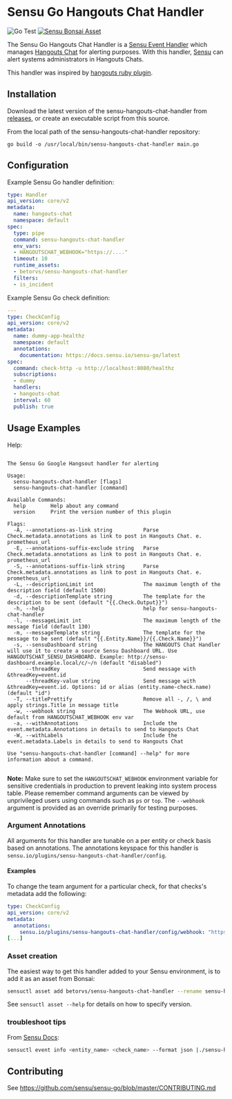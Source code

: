 # Sensu Go Hangouts Chat Handler
![Go Test](https://github.com/betorvs/sensu-hangouts-chat-handler/workflows/Go%20Test/badge.svg)
[![Sensu Bonsai Asset](https://img.shields.io/badge/Bonsai-Download%20Me-brightgreen.svg?colorB=89C967&logo=sensu)](https://bonsai.sensu.io/assets/betorvs/sensu-hangouts-chat-handler)

The Sensu Go Hangouts Chat Handler is a [Sensu Event Handler][3] which manages
[Hangouts Chat][2] for alerting purposes. With this handler,
[Sensu][1] can alert systems administrators in Hangouts Chats.

This handler was inspired by [hangouts ruby plugin][5].

## Installation

Download the latest version of the sensu-hangouts-chat-handler from [releases][4],
or create an executable script from this source.

From the local path of the sensu-hangouts-chat-handler repository:
```
go build -o /usr/local/bin/sensu-hangouts-chat-handler main.go
```

## Configuration

Example Sensu Go handler definition:

```yml
type: Handler
api_version: core/v2
metadata:
  name: hangouts-chat
  namespace: default
spec:
  type: pipe
  command: sensu-hangouts-chat-handler
  env_vars:
  - HANGOUTSCHAT_WEBHOOK="https://...."
  timeout: 10
  runtime_assets:
  - betorvs/sensu-hangouts-chat-handler
  filters:
  - is_incident
```

Example Sensu Go check definition:

```yml
---
type: CheckConfig
api_version: core/v2
metadata:
  name: dummy-app-healthz
  namespace: default
  annotations:
    documentation: https://docs.sensu.io/sensu-go/latest
spec:
  command: check-http -u http://localhost:8080/healthz
  subscriptions:
  - dummy
  handlers:
  - hangouts-chat
  interval: 60
  publish: true
```


## Usage Examples

Help:
```

The Sensu Go Google Hangsout handler for alerting

Usage:
  sensu-hangouts-chat-handler [flags]
  sensu-hangouts-chat-handler [command]

Available Commands:
  help        Help about any command
  version     Print the version number of this plugin

Flags:
  -A, --annotations-as-link string          Parse Check.metadata.annotations as link to post in Hangouts Chat. e. prometheus_url
  -E, --annotations-suffix-exclude string   Parse Check.metadata.annotations as link to post in Hangouts Chat. e. prometheus_url
  -S, --annotations-suffix-link string      Parse Check.metadata.annotations as link to post in Hangouts Chat. e. prometheus_url
  -L, --descriptionLimit int                The maximum length of the description field (default 1500)
  -d, --descriptionTemplate string          The template for the description to be sent (default "{{.Check.Output}}")
  -h, --help                                help for sensu-hangouts-chat-handler
  -l, --messageLimit int                    The maximum length of the message field (default 130)
  -m, --messageTemplate string              The template for the message to be sent (default "{{.Entity.Name}}/{{.Check.Name}}")
  -s, --sensuDashboard string               The HANGOUTS Chat Handler will use it to create a source Sensu Dashboard URL. Use HANGOUTSCHAT_SENSU_DASHBOARD. Example: http://sensu-dashboard.example.local/c/~/n (default "disabled")
      --threadKey                           Send message with &threadKey=event.id
      --threadKey-value string              Send message with &threadKey=event.id. Options: id or alias (entity.name-check.name) (default "id")
  -T, --titlePrettify                       Remove all -, /, \ and apply strings.Title in message title
  -w, --webhook string                      The Webhook URL, use default from HANGOUTSCHAT_WEBHOOK env var
  -a, --withAnnotations                     Include the event.metadata.Annotations in details to send to Hangouts Chat
  -W, --withLabels                          Include the event.metadata.Labels in details to send to Hangouts Chat

Use "sensu-hangouts-chat-handler [command] --help" for more information about a command.


```

**Note:** Make sure to set the `HANGOUTSCHAT_WEBHOOK` environment variable for sensitive credentials in production to prevent leaking into system process table. Please remember command arguments can be viewed by unprivileged users using commands such as `ps` or `top`. The `--webhook` argument is provided as an override primarily for testing purposes. 

### Argument Annotations

All arguments for this handler are tunable on a per entity or check basis based on annotations.  The
annotations keyspace for this handler is `sensu.io/plugins/sensu-hangouts-chat-handler/config`. 

#### Examples

To change the team argument for a particular check, for that checks's metadata add the following:

```yml
type: CheckConfig
api_version: core/v2
metadata:
  annotations:
    sensu.io/plugins/sensu-hangouts-chat-handler/config/webhook: "https://LongWebhookURLHere"
[...]
```


### Asset creation

The easiest way to get this handler added to your Sensu environment, is to add it as an asset from Bonsai:

```sh
sensuctl asset add betorvs/sensu-hangouts-chat-handler --rename sensu-hangouts-chat-handler
```

See `sensuctl asset --help` for details on how to specify version.

### troubleshoot tips

From [Sensu Docs][4]:
```bash
sensuctl event info <entity_name> <check_name> --format json |./sensu-hangouts-chat-handler
```

## Contributing

See https://github.com/sensu/sensu-go/blob/master/CONTRIBUTING.md

[1]: https://github.com/sensu/sensu-go
[2]: https://developers.google.com/hangouts/chat
[3]: https://docs.sensu.io/sensu-go/5.0/reference/handlers/#how-do-sensu-handlers-work
[4]: https://github.com/betorvs/sensu-hangouts-chat-handler/releases
[5]: https://github.com/clevertoday/sensu-plugins-hangouts-chat
[6]: https://docs.sensu.io/sensu-go/latest/operations/maintain-sensu/troubleshoot/